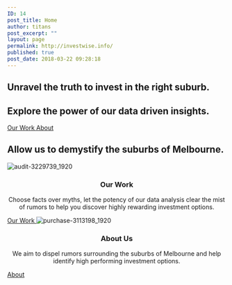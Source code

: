 ```yaml
---
ID: 14
post_title: Home
author: titans
post_excerpt: ""
layout: page
permalink: http://investwise.info/
published: true
post_date: 2018-03-22 09:28:18
---
```

<h2>Unravel the truth to invest in the right suburb.</h2>		
			<h2>Explore the power of our data driven insights.</h2>		
			<a href="/our-work">
						Our Work
					</a>
			<a href="/about">
						About
					</a>
			<h2>Allow us to demystify the suburbs of Melbourne.</h2>		
		<img src="http://investwise.info/wp-content/uploads/elementor/thumbs/audit-3229739_1920-nnlt3gfeo4xkgmgrka67xq6ciz43zmb4q3vje8q5rs.jpg" title="audit-3229739_1920" alt="audit-3229739_1920" />		
		<h3 style="text-align: center;">Our Work</h3><p style="text-align: center;">Choose facts over myths, let the potency of our data analysis clear the mist of rumors to help you discover highly rewarding investment options.</p>		
			<a href="/our-work">
						Our Work
					</a>
		<img src="http://investwise.info/wp-content/uploads/elementor/thumbs/purchase-3113198_1920-nnlt7y3nbn2vxjxxc821uldmp8z8rk4yoc31xu2g1k.jpg" title="purchase-3113198_1920" alt="purchase-3113198_1920" />		
		<h3 style="text-align: center;">About Us</h3><p style="text-align: center;">We aim to dispel rumors surrounding the suburbs of Melbourne and help identify high performing investment options.</p>		
			<a href="/about">
						About
					</a>